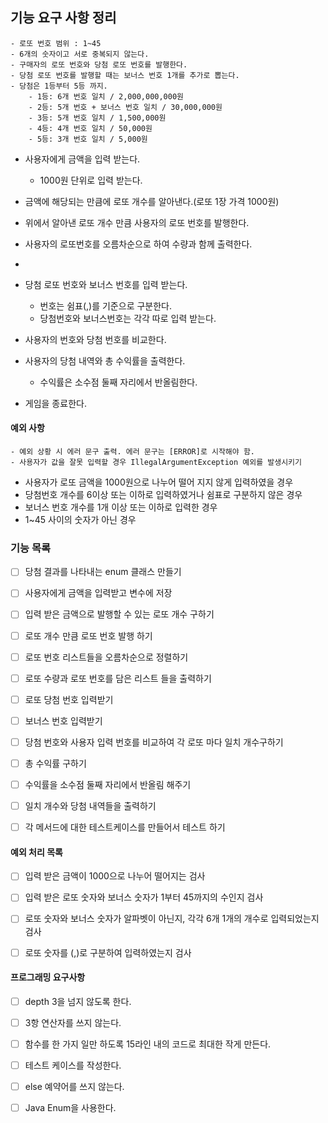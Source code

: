 

## 기능 요구 사항 정리


```
- 로또 번호 범위 : 1~45
- 6개의 숫자이고 서로 중복되지 않는다.
- 구매자의 로또 번호와 당첨 로또 번호를 발행한다.
- 당첨 로또 번호를 발행할 때는 보너스 번호 1개를 추가로 뽑는다.
- 당첨은 1등부터 5등 까지.
    - 1등: 6개 번호 일치 / 2,000,000,000원
    - 2등: 5개 번호 + 보너스 번호 일치 / 30,000,000원
    - 3등: 5개 번호 일치 / 1,500,000원
    - 4등: 4개 번호 일치 / 50,000원
    - 5등: 3개 번호 일치 / 5,000원
```

- 사용자에게 금액을 입력 받는다.
    - 1000원 단위로 입력 받는다.
  
- 금액에 해당되는 만큼에 로또 개수를 알아낸다.(로또 1장 가격 1000원)
- 위에서 알아낸 로또 개수 만큼 사용자의 로또 번호를 발행한다.
- 사용자의 로또번호를 오름차순으로 하여 수량과 함께 출력한다.
- 
- 당첨 로또 번호와 보너스 번호를 입력 받는다.
  - 번호는 쉼표(,)를 기준으로 구분한다.
  - 당첨번호와 보너스번호는 각각 따로 입력 받는다.
- 사용자의 번호와 당첨 번호를 비교한다.
- 사용자의 당첨 내역와 총 수익률을 출력한다.
    - 수익률은 소수점 둘째 자리에서 반올림한다.
- 게임을 종료한다.


#### 예외 사항


```
- 예외 상황 시 에러 문구 출력. 에러 문구는 [ERROR]로 시작해야 함.
- 사용자가 값을 잘못 입력할 경우 IllegalArgumentException 예외를 발생시키기
```

- 사용자가 로또 금액을 1000원으로 나누어 떨어 지지 않게 입력하였을 경우
- 당첨번호 개수를 6이상 또는 이하로 입력하였거나 쉼표로 구분하지 않은 경우
- 보너스 번호 개수를 1개 이상 또는 이하로 입력한 경우
- 1~45 사이의 숫자가 아닌 경우



### 기능 목록

+ [ ] 당첨 결과를 나타내는 enum 클래스 만들기
+ [ ] 사용자에게 금액을 입력받고 변수에 저장
+ [ ] 입력 받은 금액으로 발행할 수 있는 로또 개수 구하기
+ [ ] 로또 개수 만큼 로또 번호 발행 하기
+ [ ] 로또 번호 리스트들을 오름차순으로 정렬하기
+ [ ] 로또 수량과 로또 번호를 담은 리스트 들을 출력하기
+ [ ] 로또 당첨 번호 입력받기
+ [ ] 보너스 번호 입력받기
+ [ ] 당첨 번호와 사용자 입력 번호를 비교하여 각 로또 마다 일치 개수구하기
+ [ ] 총 수익률 구하기
+ [ ] 수익률을 소수점 둘째 자리에서 반올림 해주기
+ [ ] 일치 개수와 당첨 내역들을 출력하기
+ [ ] 각 메서드에 대한 테스트케이스를 만들어서 테스트 하기




#### 예외 처리 목록
+ [ ] 입력 받은 금액이 1000으로 나누어 떨어지는 검사
+ [ ] 입력 받은 로또 숫자와 보너스 숫자가 1부터 45까지의 수인지 검사
+ [ ] 로또 숫자와 보너스 숫자가 알파벳이 아닌지, 각각 6개 1개의 개수로 입력되었는지 검사
+ [ ] 로또 숫자를 (,)로 구분하여 입력하였는지 검사


#### 프로그래밍 요구사항
+ [ ] depth 3을 넘지 않도록 한다.
+ [ ] 3항 연산자를 쓰지 않는다.
+ [ ] 함수를 한 가지 일만 하도록 15라인 내의 코드로 최대한 작게 만든다.
+ [ ] 테스트 케이스를 작성한다.
+ [ ] else 예약어를 쓰지 않는다.
+ [ ] Java Enum을 사용한다.

